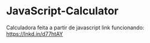 # JavaScript-Calculator
Calculadora feita a partir de javascript
link funcionando: https://lnkd.in/d77htAY
